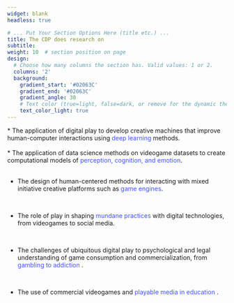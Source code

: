 ```yaml
---
widget: blank
headless: true

# ... Put Your Section Options Here (title etc.) ...
title: The CDP does research on
subtitle:
weight: 10  # section position on page
design:
  # Choose how many columns the section has. Valid values: 1 or 2.
  columns: '2'
  background:
    gradient_start: '#02063C'
    gradient_end: '#02063C'
    gradient_angle: 30
    # Text color (true=light, false=dark, or remove for the dynamic theme color).
    text_color_light: true
---
```

<div>
*  The application of digital play to develop creative machines that improve human-computer interactions using <span style="color: #4051FF">deep learning</span> methods.
</div>
<br />

<div>
* The application of data science methods on videogame datasets to create computational models of <span style="color: #4051FF">perception, cognition, and emotion</span>.
</div>
<br />

* The design of human-centered methods for interacting with mixed initiative creative platforms such as <span style="color: #4051FF">game engines</span>.

<br />

* The role of play in shaping  <span style="color: #4051FF">mundane practices</span> with digital technologies, from videogames to social media.

<br />

* The challenges of ubiquitous digital play to psychological and legal understanding of game consumption and commercialization, from <span style="color: #4051FF"> gambling to addiction </span>.

<br />

* The use of commercial videogames and <span style="color: #4051FF"> playable media in education </span>.
